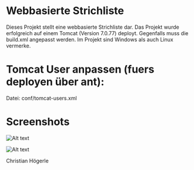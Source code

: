 # Webbasierte Strichliste

Dieses Projekt stellt eine webbasierte Strichliste dar. Das Projekt wurde erfolgreich auf einem Tomcat (Version 7.0.77) deployt. Gegenfalls muss die build.xml angepasst werden. Im Projekt sind Windows als auch Linux vermerke. 

# Tomcat User anpassen (fuers deployen über ant):
Datei: conf/tomcat-users.xml

<tomcat-users>
  <role rolename="manager-gui"/>
  <user username="admin" password="admin" roles="manager-gui,admin-gui,manager-script,admin-script"/>
</tomcat-users>

# Screenshots

![Alt text](/Stuff/Home.jpg?raw=true "home view")


![Alt text](/Stuff/Drink.jpg?raw=true "home view")

Christian Högerle

